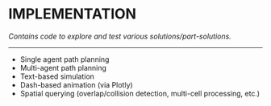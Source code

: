 <h1>IMPLEMENTATION</h1>

_Contains code to explore and test various solutions/part-solutions._

---

- Single agent path planning
- Multi-agent path planning
- Text-based simulation
- Dash-based animation (via Plotly)
- Spatial querying (overlap/collision detection, multi-cell processing, etc.)
